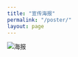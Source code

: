 ```yaml
---
title: "宣传海报"
permalink: "/poster/"
layout: page
---
```


![海报](/Topologists.github.io/assets/poster.png)
